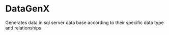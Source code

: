 # DataGenX
Generates data in sql server data base according to their specific data type and relationships
